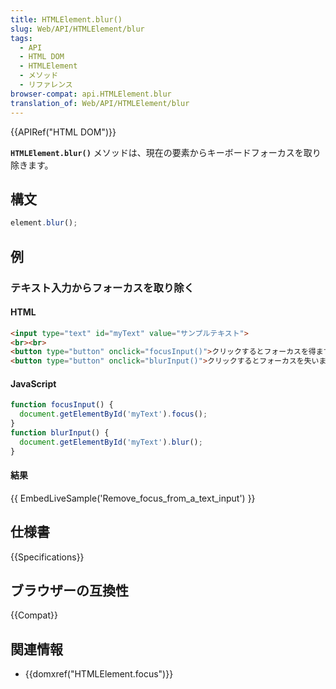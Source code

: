 ```yaml
---
title: HTMLElement.blur()
slug: Web/API/HTMLElement/blur
tags:
  - API
  - HTML DOM
  - HTMLElement
  - メソッド
  - リファレンス
browser-compat: api.HTMLElement.blur
translation_of: Web/API/HTMLElement/blur
---
```

{{APIRef("HTML DOM")}}

**`HTMLElement.blur()`** メソッドは、現在の要素からキーボードフォーカスを取り除きます。

## 構文

```js
element.blur();
```

## 例

### テキスト入力からフォーカスを取り除く

#### HTML

```html
<input type="text" id="myText" value="サンプルテキスト">
<br><br>
<button type="button" onclick="focusInput()">クリックするとフォーカスを得ます</button>
<button type="button" onclick="blurInput()">クリックするとフォーカスを失います</button>
```

#### JavaScript

```js
function focusInput() {
  document.getElementById('myText').focus();
}
function blurInput() {
  document.getElementById('myText').blur();
}
```

#### 結果

{{ EmbedLiveSample('Remove_focus_from_a_text_input') }}

## 仕様書

{{Specifications}}

## ブラウザーの互換性

{{Compat}}

## 関連情報

- {{domxref("HTMLElement.focus")}}

